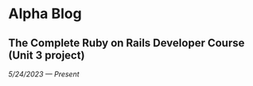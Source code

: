 # Alpha Blog

## The Complete Ruby on Rails Developer Course (Unit 3 project)

_5/24/2023 — Present_
